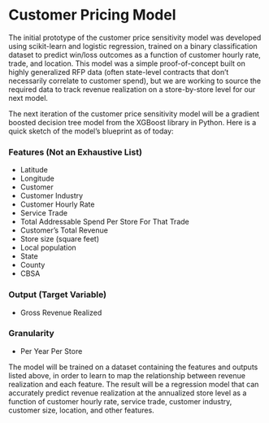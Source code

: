 # Customer Pricing Model

The initial prototype of the customer price sensitivity model was developed using scikit-learn and logistic regression, trained on a binary classification dataset to predict win/loss outcomes as a function of customer hourly rate, trade, and location. This model was a simple proof-of-concept built on highly generalized RFP data (often state-level contracts that don’t necessarily correlate to customer spend), but we are working to source the required data to track revenue realization on a store-by-store level for our next model.

The next iteration of the customer price sensitivity model will be a gradient boosted decision tree model from the XGBoost library in Python. Here is a quick sketch of the model’s blueprint as of today:

### Features (Not an Exhaustive List)
- Latitude
- Longitude
- Customer
- Customer Industry
- Customer Hourly Rate
- Service Trade
- Total Addressable Spend Per Store For That Trade
- Customer’s Total Revenue
- Store size (square feet)
- Local population
- State
- County
- CBSA

### Output (Target Variable)
- Gross Revenue Realized

### Granularity
- Per Year Per Store

The model will be trained on a dataset containing the features and outputs listed above, in order to learn to map the relationship between revenue realization and each feature. The result will be a regression model that can accurately predict revenue realization at the annualized store level as a function of customer hourly rate, service trade, customer industry, customer size, location, and other features.
